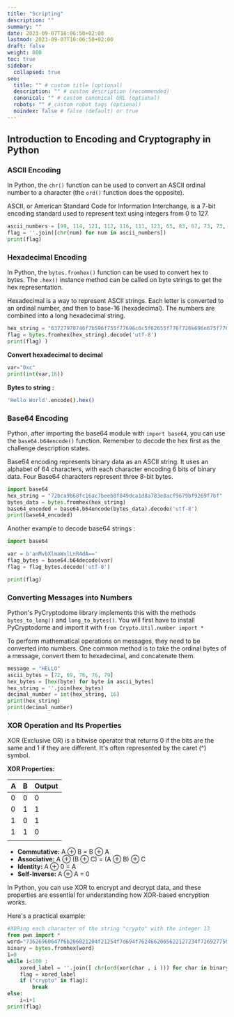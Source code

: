 ```yaml
---
title: "Scripting"
description: ""
summary: ""
date: 2023-09-07T16:06:50+02:00
lastmod: 2023-09-07T16:06:50+02:00
draft: false
weight: 800
toc: true
sidebar:
  collapsed: true
seo:
  title: "" # custom title (optional)
  description: "" # custom description (recommended)
  canonical: "" # custom canonical URL (optional)
  robots: "" # custom robot tags (optional)
  noindex: false # false (default) or true
---
```



## Introduction to Encoding and Cryptography in Python

### ASCII Encoding

In Python, the `chr()` function can be used to convert an ASCII ordinal number to a character (the `ord()` function does the opposite).

ASCII, or American Standard Code for Information Interchange, is a 7-bit encoding standard used to represent text using integers from 0 to 127.


```python 
ascii_numbers = [99, 114, 121, 112, 116, 111, 123, 65, 83, 67, 73, 73, 95, 112, 114, 49, 110, 116, 52, 98, 108, 51, 125] 
flag = ''.join([chr(num) for num in ascii_numbers]) 
print(flag)
```

### Hexadecimal Encoding

In Python, the `bytes.fromhex()` function can be used to convert hex to bytes. The `.hex()` instance method can be called on byte strings to get the hex representation.

Hexadecimal is a way to represent ASCII strings. Each letter is converted to an ordinal number, and then to base-16 (hexadecimal). The numbers are combined into a long hexadecimal string.


```python 
hex_string = "63727970746f7b596f755f77696c6c5f62655f776f726k696n675f776974685f6865785f737472696n67735f615f6c6o747d" 
flag = bytes.fromhex(hex_string).decode('utf-8') 
print(flag) ) 
```

**Convert hexadecimal  to decimal**
```python
var="0xc"
print(int(var,16))
```

**Bytes to string :** 
```sh
'Hello World'.encode().hex()
```
### Base64 Encoding

Python, after importing the base64 module with `import base64`, you can use the `base64.b64encode()` function. Remember to decode the hex first as the challenge description states.

Base64 encoding represents binary data as an ASCII string. It uses an alphabet of 64 characters, with each character encoding 6 bits of binary data. Four Base64 characters represent three 8-bit bytes.


```python 
import base64 
hex_string = "72bca9b68fc16ac7beeb8f849dca1d8a783e8acf9679bf9269f7bf" 
bytes_data = bytes.fromhex(hex_string) 
base64_encoded = base64.b64encode(bytes_data).decode('utf-8') 
print(base64_encoded) 
```

Another example to decode base64 strings : 
```python
import base64

var = b'anMvbXlmaWxlLnR4dA=='
flag_bytes = base64.b64decode(var)
flag = flag_bytes.decode('utf-8')

print(flag)

```
### Converting Messages into Numbers

Python's PyCryptodome library implements this with the methods `bytes_to_long()` and `long_to_bytes()`. You will first have to install PyCryptodome and import it with `from Crypto.Util.number import *`

To perform mathematical operations on messages, they need to be converted into numbers. One common method is to take the ordinal bytes of a message, convert them to hexadecimal, and concatenate them.


```python 
message = "HELLO" 
ascii_bytes = [72, 69, 76, 76, 79] 
hex_bytes = [hex(byte) for byte in ascii_bytes] 
hex_string = ''.join(hex_bytes) 
decimal_number = int(hex_string, 16) 
print(hex_string) 
print(decimal_number)
```

### XOR Operation and Its Properties

XOR (Exclusive OR) is a bitwise operator that returns 0 if the bits are the same and 1 if they are different. It's often represented by the caret (^) symbol.

**XOR Properties:**

| A   | B   | Output |
| --- | --- | ------ |
| 0   | 0   | 0      |
| 0   | 1   | 1      |
| 1   | 0   | 1      |
| 1   | 1   | 0      |
|     |     |        |

- **Commutative:** A ⊕ B = B ⊕ A
- **Associative:** A ⊕ (B ⊕ C) = (A ⊕ B) ⊕ C
- **Identity:** A ⊕ 0 = A
- **Self-Inverse:** A ⊕ A = 0

In Python, you can use XOR to encrypt and decrypt data, and these properties are essential for understanding how XOR-based encryption works.

Here's a practical example:

```python 
#XORing each character of the string "crypto" with the integer 13 
from pwn import *
word="73626960647f6b206821204f21254f7d694f7624662065622127234f726927756d"
binary = bytes.fromhex(word)
i=0
while i<100 :
	xored_label = ''.join([ chr(ord(xor(char , i ))) for char in binary])
	flag = xored_label
	if ("crypto" in flag):
		break
else:
	i=i+1
print(flag)
```
